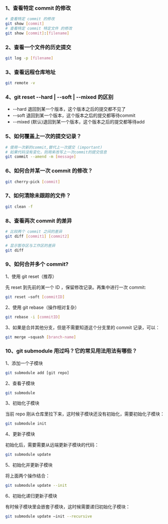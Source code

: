 ### 1、查看特定 commit 的修改

```bash
# 查看特定 commit 的修改
git show [commit]
# 查看特定 commit 特定文件 的修改
git show [commit]:[filename]
```

### 2、查看一个文件的历史提交

```bash
git log -p [filename]
```

### 3、查看远程仓库地址

```bash
git remote -v
```

### 4、git reset --hard  | --soft | --mixed 的区别

- --hard 退回到某一个版本，这个版本之后的提交都不见了
- --soft  退回到某一个版本，这个版本之后的提交都等待commit
- --mixed (默认)退回到某一个版本，这个版本之后的提交都等待add

### 5、如何覆盖上一次的提交记录？

```bash
# 使用一次新的commit,替代上一次提交 (important)
# 如果代码没有变化，则用来改写上一次commit的提交信息
git commit --amend -m [message]
```

### 6、如何合并某一次 commit 的修改？

```bash
git cherry-pick [commit]
```

### 7、如何清除未跟踪的文件？

```bash
git clean -f
```

### 8、查看两次 commit 的差异

```bash
# 比较两个 commit 之间的差异
git diff [commit1] [commit2]

# 显示暂存区与工作区的差异
git diff
```

### 9、如何合并多个 commit?

1、使用 git reset（推荐）

先 reset 到先前的某一个 ID ，保留修改记录。再集中进行一次 commit:

```bash
git reset —soft [commitID]
```

2、使用 git rebase（操作相对复杂）

```bash
git rebase -i [commitID]
```

3、如果是合并其他分支，但是不需要知道这个分支里的 commit 记录，可以：

```bash
git merge —squash [branch-name]
```

### 10、git submodule 用过吗？它的常见用法用法有哪些？

1、添加一个子模块

```bash
git submodule add [git repo]
```

2、查看子模块

```bash
git submodule
```

3、初始化子模块

当前 repo 刚从仓库里拉下来，这时候子模块还没有初始化，需要初始化子模块：

```bash
git submodule init
```

4、更新子模块

初始化后，需要需要从远端更新子模块的代码：

```bash
git submodule update
```

5、初始化并更新子模块

将上面两个操作结合：

```bash
git submodule update --init
```

6、初始化递归更新子模块

有时候子模块里会嵌套子模块，这时候需要递归初始化子模块：

```bash
git submodule update —init --recursive
```
